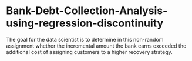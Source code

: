 # Bank-Debt-Collection-Analysis-using-regression-discontinuity
The goal for the data scientist is to determine in this non-random assignment whether the incremental amount the bank earns exceeded the additional cost of assigning customers to a higher recovery strategy.
